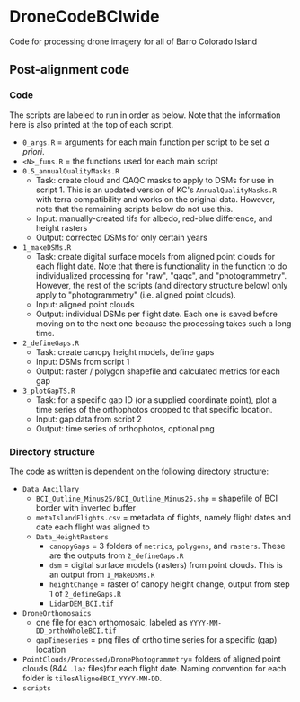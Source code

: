# DroneCodeBCIwide
Code for processing drone imagery for all of Barro Colorado Island

## Post-alignment code

### Code
The scripts are labeled to run in order as below. Note that the information here is also printed at the top of each script.
- `0_args.R` = arguments for each main function per script to be set *a priori*.
- `<N>_funs.R` = the functions used for each main script
- `0.5_annualQualityMasks.R`
  - Task: create cloud and QAQC masks to apply to DSMs for use in script 1. This is an updated version of KC's `AnnualQualityMasks.R` with terra compatibility and works on the original data. However, note that the remaining scripts below do not use this.
  - Input: manually-created tifs for albedo, red-blue difference, and height rasters
  - Output: corrected DSMs for only certain years
- `1_makeDSMs.R`
  - Task: create digital surface models from aligned point clouds for each flight date. Note that there is functionality in the function to do individualized processing for "raw", "qaqc", and "photogrammetry". However, the rest of the scripts (and directory structure below) only apply to "photogrammetry" (i.e. aligned point clouds).
  - Input: aligned point clouds
  - Output: individual DSMs per flight date. Each one is saved before moving on to the next one because the processing takes such a long time.
- `2_defineGaps.R`
  - Task: create canopy height models, define gaps
  - Input: DSMs from script 1
  - Output: raster / polygon shapefile and calculated metrics for each gap
- `3_plotGapTS.R`
  - Task: for a specific gap ID (or a supplied coordinate point), plot a time series of the orthophotos cropped to that specific location.
  - Input: gap data from script 2
  - Output: time series of orthophotos, optional png

### Directory structure
The code as written is dependent on the following directory structure:
- `Data_Ancillary`
  - `BCI_Outline_Minus25/BCI_Outline_Minus25.shp` = shapefile of BCI border with inverted buffer
  - `metaIslandFlights.csv` = metadata of flights, namely flight dates and date each flight was aligned to
  - `Data_HeightRasters`
    - `canopyGaps` = 3 folders of `metrics`, `polygons`, and `rasters`. These are the outputs from `2_defineGaps.R`
    - `dsm` = digital surface models (rasters) from point clouds. This is an output from `1_MakeDSMs.R`
    - `heightChange` = raster of canopy height change, output from step 1 of `2_defineGaps.R`
    - `LidarDEM_BCI.tif`
- `DroneOrthomosaics`
  - one file for each orthomosaic, labeled as `YYYY-MM-DD_orthoWholeBCI.tif`
  - `gapTimeseries` = png files of ortho time series for a specific (gap) location
- `PointClouds/Processed/DronePhotogrammetry`= folders of aligned point clouds (844 `.laz` files)for each flight date. Naming convention for each folder is `tilesAlignedBCI_YYYY-MM-DD`.
- `scripts`
